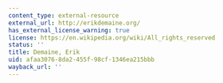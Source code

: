 ```yaml
---
content_type: external-resource
external_url: http://erikdemaine.org/
has_external_license_warning: true
license: https://en.wikipedia.org/wiki/All_rights_reserved
status: ''
title: Demaine, Erik
uid: afaa3076-8da2-455f-98cf-1346ea215bbb
wayback_url: ''
---
```

